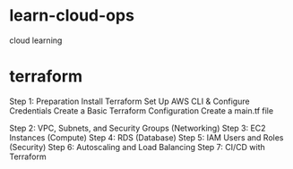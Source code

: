 # learn-cloud-ops
cloud learning

# terraform 
Step 1: Preparation
        Install Terraform
        Set Up AWS CLI & Configure Credentials
        Create a Basic Terraform Configuration
        Create a main.tf file

Step 2: VPC, Subnets, and Security Groups (Networking)
Step 3: EC2 Instances (Compute)
Step 4: RDS (Database)
Step 5: IAM Users and Roles (Security)
Step 6: Autoscaling and Load Balancing
Step 7: CI/CD with Terraform